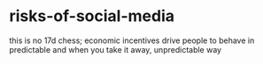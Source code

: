 # risks-of-social-media

this is no 17d chess; economic incentives drive people to behave in predictable and when you take it away, unpredictable way
